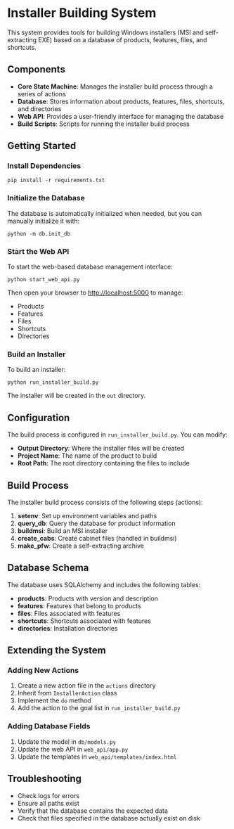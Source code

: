 # Installer Building System

This system provides tools for building Windows installers (MSI and self-extracting EXE) based on a database of products, features, files, and shortcuts.

## Components

- **Core State Machine**: Manages the installer build process through a series of actions
- **Database**: Stores information about products, features, files, shortcuts, and directories
- **Web API**: Provides a user-friendly interface for managing the database
- **Build Scripts**: Scripts for running the installer build process

## Getting Started

### Install Dependencies

```
pip install -r requirements.txt
```

### Initialize the Database

The database is automatically initialized when needed, but you can manually initialize it with:

```
python -m db.init_db
```

### Start the Web API

To start the web-based database management interface:

```
python start_web_api.py
```

Then open your browser to [http://localhost:5000](http://localhost:5000) to manage:
- Products
- Features
- Files
- Shortcuts
- Directories

### Build an Installer

To build an installer:

```
python run_installer_build.py
```

The installer will be created in the `out` directory.

## Configuration

The build process is configured in `run_installer_build.py`. You can modify:

- **Output Directory**: Where the installer files will be created
- **Project Name**: The name of the product to build
- **Root Path**: The root directory containing the files to include

## Build Process

The installer build process consists of the following steps (actions):

1. **setenv**: Set up environment variables and paths
2. **query_db**: Query the database for product information
3. **buildmsi**: Build an MSI installer
4. **create_cabs**: Create cabinet files (handled in buildmsi)
5. **make_pfw**: Create a self-extracting archive

## Database Schema

The database uses SQLAlchemy and includes the following tables:

- **products**: Products with version and description
- **features**: Features that belong to products
- **files**: Files associated with features
- **shortcuts**: Shortcuts associated with features
- **directories**: Installation directories

## Extending the System

### Adding New Actions

1. Create a new action file in the `actions` directory
2. Inherit from `InstallerAction` class
3. Implement the `do` method
4. Add the action to the goal list in `run_installer_build.py`

### Adding Database Fields

1. Update the model in `db/models.py`
2. Update the web API in `web_api/app.py`
3. Update the templates in `web_api/templates/index.html`

## Troubleshooting

- Check logs for errors
- Ensure all paths exist
- Verify that the database contains the expected data
- Check that files specified in the database actually exist on disk
